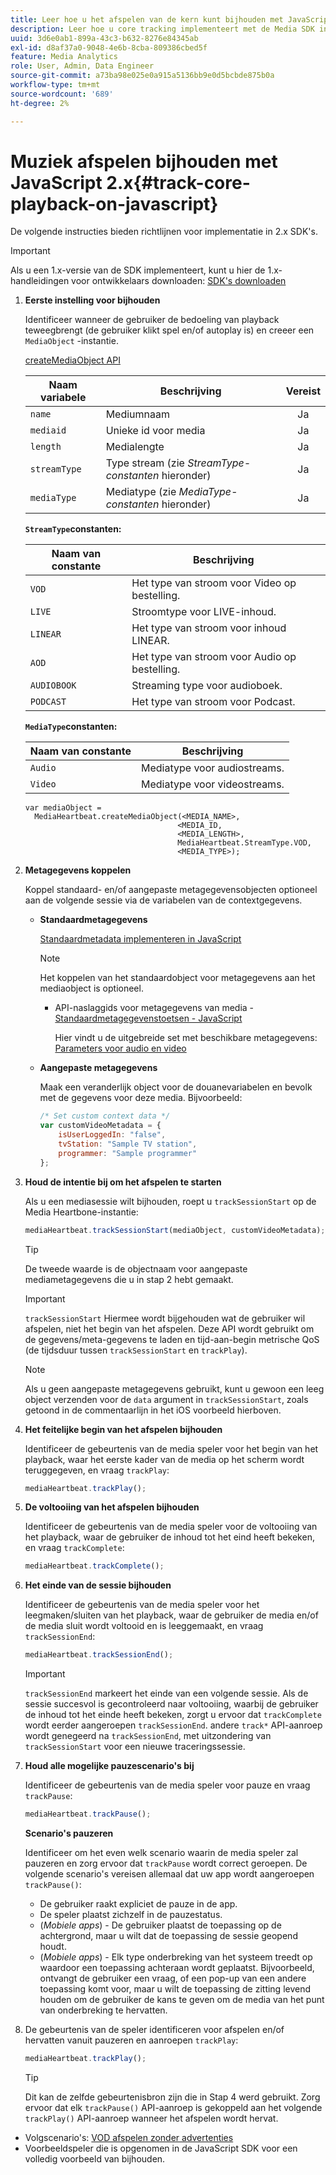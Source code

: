```yaml
---
title: Leer hoe u het afspelen van de kern kunt bijhouden met JavaScript 2.x
description: Leer hoe u core tracking implementeert met de Media SDK in een browser met JavaScript 2.x-apps.
uuid: 3d6e0ab1-899a-43c3-b632-8276e84345ab
exl-id: d8af37a0-9048-4e6b-8cba-809386cbed5f
feature: Media Analytics
role: User, Admin, Data Engineer
source-git-commit: a73ba98e025e0a915a5136bb9e0d5bcbde875b0a
workflow-type: tm+mt
source-wordcount: '689'
ht-degree: 2%

---
```


# Muziek afspelen bijhouden met JavaScript 2.x{#track-core-playback-on-javascript}

De volgende instructies bieden richtlijnen voor implementatie in 2.x SDK&#39;s.

>[!IMPORTANT]
>Als u een 1.x-versie van de SDK implementeert, kunt u hier de 1.x-handleidingen voor ontwikkelaars downloaden: [SDK&#39;s downloaden](/help/getting-started/download-sdks.md)

1. **Eerste instelling voor bijhouden**

   Identificeer wanneer de gebruiker de bedoeling van playback teweegbrengt (de gebruiker klikt spel en/of autoplay is) en creeer een `MediaObject` -instantie.

   [createMediaObject API](https://adobe-marketing-cloud.github.io/media-sdks/reference/javascript/MediaHeartbeat.html#.createMediaObject)

   | Naam variabele | Beschrijving | Vereist |
   | --- | --- | :---: |
   | `name` | Mediumnaam | Ja |
   | `mediaid` | Unieke id voor media | Ja |
   | `length` | Medialengte | Ja |
   | `streamType` | Type stream (zie _StreamType-constanten_ hieronder) | Ja |
   | `mediaType` | Mediatype (zie _MediaType-constanten_ hieronder) | Ja |

   **`StreamType`constanten:**

   | Naam van constante | Beschrijving   |
   |---|---|
   | `VOD` | Het type van stroom voor Video op bestelling. |
   | `LIVE` | Stroomtype voor LIVE-inhoud. |
   | `LINEAR` | Het type van stroom voor inhoud LINEAR. |
   | `AOD` | Het type van stroom voor Audio op bestelling. |
   | `AUDIOBOOK` | Streaming type voor audioboek. |
   | `PODCAST` | Het type van stroom voor Podcast. |

   **`MediaType`constanten:**

   | Naam van constante | Beschrijving |
   |---|---|
   | `Audio` | Mediatype voor audiostreams. |
   | `Video` | Mediatype voor videostreams. |

   ```
   var mediaObject =  
     MediaHeartbeat.createMediaObject(<MEDIA_NAME>,  
                                     <MEDIA_ID,  
                                     <MEDIA_LENGTH>,
                                     MediaHeartbeat.StreamType.VOD,
                                     <MEDIA_TYPE>);
   ```

1. **Metagegevens koppelen**

   Koppel standaard- en/of aangepaste metagegevensobjecten optioneel aan de volgende sessie via de variabelen van de contextgegevens.

   * **Standaardmetagegevens**

      [Standaardmetadata implementeren in JavaScript](/help/use-cases/track-av-playback/impl-std-metadata/impl-std-md-js/impl-std-metadata-js.md)

      >[!NOTE]
      >
      >Het koppelen van het standaardobject voor metagegevens aan het mediaobject is optioneel.

      * API-naslaggids voor metagegevens van media - [Standaardmetagegevenstoetsen - JavaScript](https://adobe-marketing-cloud.github.io/media-sdks/reference/javascript)

         Hier vindt u de uitgebreide set met beschikbare metagegevens: [Parameters voor audio en video](/help/implementation/variables/audio-video-parameters.md)
   * **Aangepaste metagegevens**

      Maak een veranderlijk object voor de douanevariabelen en bevolk met de gegevens voor deze media. Bijvoorbeeld:

      ```js
      /* Set custom context data */
      var customVideoMetadata = {
          isUserLoggedIn: "false",
          tvStation: "Sample TV station",
          programmer: "Sample programmer"
      };
      ```


1. **Houd de intentie bij om het afspelen te starten**

   Als u een mediasessie wilt bijhouden, roept u `trackSessionStart` op de Media Heartbone-instantie:

   ```js
   mediaHeartbeat.trackSessionStart(mediaObject, customVideoMetadata);
   ```

   >[!TIP]
   >
   >De tweede waarde is de objectnaam voor aangepaste mediametagegevens die u in stap 2 hebt gemaakt.

   >[!IMPORTANT]
   >
   >`trackSessionStart` Hiermee wordt bijgehouden wat de gebruiker wil afspelen, niet het begin van het afspelen. Deze API wordt gebruikt om de gegevens/meta-gegevens te laden en tijd-aan-begin metrische QoS (de tijdsduur tussen `trackSessionStart` en `trackPlay`).

   >[!NOTE]
   >
   >Als u geen aangepaste metagegevens gebruikt, kunt u gewoon een leeg object verzenden voor de `data` argument in `trackSessionStart`, zoals getoond in de commentaarlijn in het iOS voorbeeld hierboven.

1. **Het feitelijke begin van het afspelen bijhouden**

   Identificeer de gebeurtenis van de media speler voor het begin van het playback, waar het eerste kader van de media op het scherm wordt teruggegeven, en vraag `trackPlay`:

   ```js
   mediaHeartbeat.trackPlay();
   ```

1. **De voltooiing van het afspelen bijhouden**

   Identificeer de gebeurtenis van de media speler voor de voltooiing van het playback, waar de gebruiker de inhoud tot het eind heeft bekeken, en vraag `trackComplete`:

   ```js
   mediaHeartbeat.trackComplete();
   ```

1. **Het einde van de sessie bijhouden**

   Identificeer de gebeurtenis van de media speler voor het leegmaken/sluiten van het playback, waar de gebruiker de media en/of de media sluit wordt voltooid en is leeggemaakt, en vraag `trackSessionEnd`:

   ```js
   mediaHeartbeat.trackSessionEnd();
   ```

   >[!IMPORTANT]
   >
   >`trackSessionEnd` markeert het einde van een volgende sessie. Als de sessie succesvol is gecontroleerd naar voltooiing, waarbij de gebruiker de inhoud tot het einde heeft bekeken, zorgt u ervoor dat `trackComplete` wordt eerder aangeroepen `trackSessionEnd`. andere `track*` API-aanroep wordt genegeerd na `trackSessionEnd`, met uitzondering van `trackSessionStart` voor een nieuwe traceringssessie.

1. **Houd alle mogelijke pauzescenario&#39;s bij**

   Identificeer de gebeurtenis van de media speler voor pauze en vraag `trackPause`:

   ```js
   mediaHeartbeat.trackPause();
   ```

   **Scenario&#39;s pauzeren**

   Identificeer om het even welk scenario waarin de media speler zal pauzeren en zorg ervoor dat `trackPause` wordt correct geroepen. De volgende scenario&#39;s vereisen allemaal dat uw app wordt aangeroepen `trackPause()`:

   * De gebruiker raakt expliciet de pauze in de app.
   * De speler plaatst zichzelf in de pauzestatus.
   * (*Mobiele apps*) - De gebruiker plaatst de toepassing op de achtergrond, maar u wilt dat de toepassing de sessie geopend houdt.
   * (*Mobiele apps*) - Elk type onderbreking van het systeem treedt op waardoor een toepassing achteraan wordt geplaatst. Bijvoorbeeld, ontvangt de gebruiker een vraag, of een pop-up van een andere toepassing komt voor, maar u wilt de toepassing de zitting levend houden om de gebruiker de kans te geven om de media van het punt van onderbreking te hervatten.

1. De gebeurtenis van de speler identificeren voor afspelen en/of hervatten vanuit pauzeren en aanroepen `trackPlay`:

   ```js
   mediaHeartbeat.trackPlay();
   ```

   >[!TIP]
   >
   >Dit kan de zelfde gebeurtenisbron zijn die in Stap 4 werd gebruikt. Zorg ervoor dat elk `trackPause()` API-aanroep is gekoppeld aan het volgende `trackPlay()` API-aanroep wanneer het afspelen wordt hervat.

* Volgscenario&#39;s: [VOD afspelen zonder advertenties](/help/use-cases/tracking-scenarios/vod-no-intrs-details.md)
* Voorbeeldspeler die is opgenomen in de JavaScript SDK voor een volledig voorbeeld van bijhouden.
